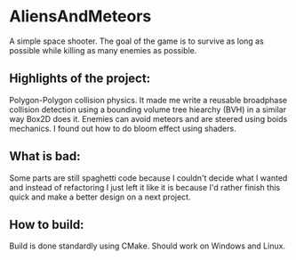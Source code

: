 # AliensAndMeteors

A simple space shooter. The goal of the game is to survive as long as possible while killing as many enemies as possible.

## Highlights of the project:

Polygon-Polygon collision physics.
It made me write a reusable broadphase collision detection using a bounding volume tree hiearchy (BVH) in a similar way Box2D does it. 
Enemies can avoid meteors and are steered using boids mechanics.
I found out how to do bloom effect using shaders.

## What is bad:

Some parts are still spaghetti code because I couldn't decide what I wanted and instead of refactoring I just left it like it is because I'd rather finish this quick and make a better design on a next project.

## How to build:

Build is done standardly using CMake. 
Should work on Windows and Linux.

